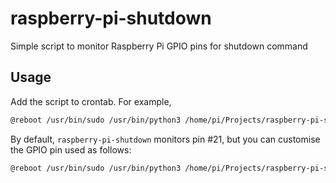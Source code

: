 # raspberry-pi-shutdown

Simple script to monitor Raspberry Pi GPIO pins for shutdown command

## Usage

Add the script to crontab. For example,

```bash
@reboot /usr/bin/sudo /usr/bin/python3 /home/pi/Projects/raspberry-pi-shutdown/raspberry-pi-shutdown.py
```

By default, `raspberry-pi-shutdown` monitors pin #21, but you can customise the GPIO pin used as follows:

```bash
@reboot /usr/bin/sudo /usr/bin/python3 /home/pi/Projects/raspberry-pi-shutdown/raspberry-pi-shutdown.py --pin 17
```
